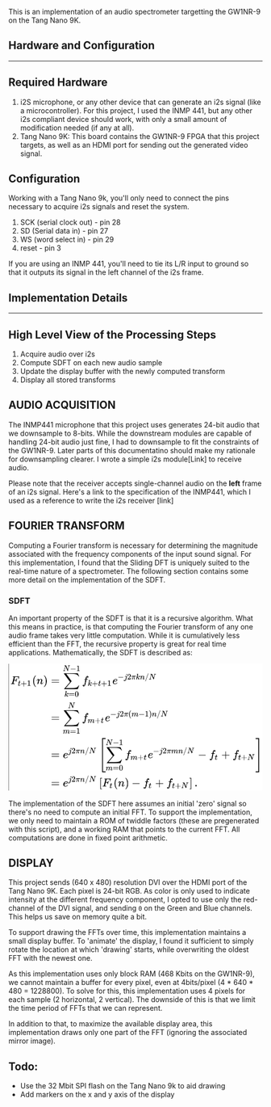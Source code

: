 This is an implementation of an audio spectrometer targetting the GW1NR-9 on the Tang Nano 9K.


## Hardware and Configuration
_________________
## Required Hardware

1. i2S microphone, or any other device that can generate an i2s signal (like a microcontroller). For this project, I used the INMP 441, but any other i2s compliant device should work, with only a small amount of modification needed (if any at all).
2. Tang Nano 9K: This board contains the GW1NR-9 FPGA that this project targets, as well as an HDMI port for sending out the generated video signal.


## Configuration
Working with a Tang Nano 9k, you'll only need to connect the pins necessary to acquire i2s signals and reset the system.
1. SCK (serial clock out) - pin 28
2. SD (Serial data in) - pin 27
3. WS (word select in) - pin 29
4. reset - pin 3 

If you are using an INMP 441, you'll need to tie its L/R input to ground so that it outputs its signal in the left channel of the i2s frame. 

## Implementation Details
_________________________

## High Level View of the Processing Steps
1. Acquire audio over i2s
2. Compute SDFT on each new audio sample
3. Update the display buffer with the newly computed transform
4. Display all stored transforms
   

## AUDIO ACQUISITION
The INMP441 microphone that this project uses generates 24-bit audio that we downsample to 8-bits. While the downstream modules are capable of handling 24-bit audio just fine, I had to downsample to fit the constraints of the GW1NR-9. Later parts of this documentatino should make my rationale for downsampling clearer. I wrote a simple i2s module[Link] to receive audio.

Please note that the receiver accepts single-channel audio on the **left** frame of an i2s signal. Here's a link to the specification of the INMP441, which I used as a reference to write the i2s receiver [link]

## FOURIER TRANSFORM
Computing a Fourier transform is necessary for determining the magnitude associated with the frequency components of the input sound signal. For this implementation, I found that the Sliding DFT is uniquely suited to the real-time nature of a spectrometer. The following section contains some more detail on the implementation of the SDFT.

### SDFT
An important property of the SDFT is that it is a recursive algorithm. What this means in practice, is that computing the Fourier transform of any one audio frame takes very little computation. While it is cumulatively less efficient than the FFT, the recursive property is great for real time applications. Mathematically, the SDFT is described as: 

![Mathematical description of the SDFT ([wikipedia.com/](https://en.wikipedia.org/wiki/Sliding_DFT))](https://raw.githubusercontent.com/seyviour/fpga_spectrometer/main/doc/wikipedia_sdft.png)

The implementation of the SDFT here assumes an initial 'zero' signal so there's no need to compute an initial FFT. To support the implementation, we only need to maintain a ROM of twiddle factors (these are pregenerated with this script), and a working RAM that points to the current FFT. All computations are done in fixed point arithmetic.

## DISPLAY
This project sends (640 x 480) resolution DVI over the HDMI port of the Tang Nano 9K. Each pixel is 24-bit RGB. As color is only used to indicate intensity at the different frequency component, I opted to use only the red-channel of the DVI signal, and sending `0` on the Green and Blue channels. This helps us save on memory quite a bit.

To support drawing the FFTs over time, this implementation maintains a small display buffer. To 'animate' the display, I found it sufficient to simply rotate the location at which 'drawing' starts, while overwriting the oldest FFT with the newest one.

As this implementation uses only block RAM (468 Kbits on the GW1NR-9), we cannot maintain a buffer for every pixel, even at 4bits/pixel (4 * 640 * 480 = 1228800). To solve for this, this implementation uses 4 pixels for each sample (2 horizontal, 2 vertical). The downside of this is that we limit the time period of FFTs that we can represent.  

In addition to that, to maximize the available display area, this implementation draws only one part of the FFT (ignoring the associated mirror image).



## Todo:
- Use the 32 Mbit SPI flash on the Tang Nano 9k to aid drawing
- Add markers on the x and y axis of the display



